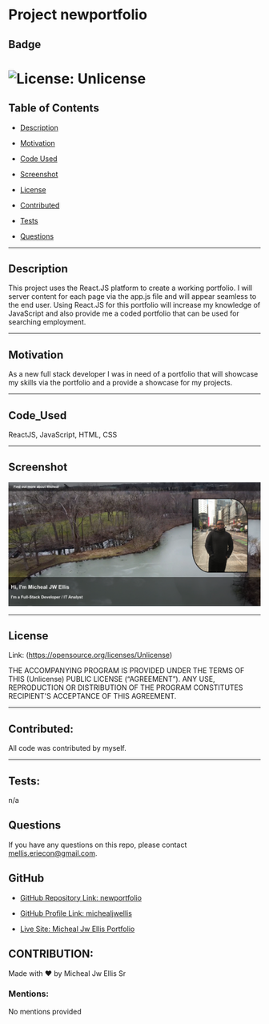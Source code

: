# Project newportfolio

## Badge

# ![License: Unlicense](https://img.shields.io/badge/license-Unlicense-blue.svg)

## Table of Contents

- [Description](#description)

- [Motivation](#motivation)

- [Code Used](#code_used)

- [Screenshot](#screenshot)

- [License](#license)

- [Contributed](#contributed)

- [Tests](#tests)

- [Questions](#questions)

---

## Description

This project uses the React.JS platform to create a working portfolio. I will server content for each page via the app.js file and will appear seamless to the end user. Using React.JS for this portfolio will increase my knowledge of JavaScript and also provide me a coded portfolio that can be used for searching employment.

---

## Motivation

As a new full stack developer I was in need of a portfolio that will showcase my skills via the portfolio and a provide a showcase for my projects.

---

## Code_Used

ReactJS, JavaScript, HTML, CSS

---

## Screenshot

![homepage](./src/assets/images/homepage.PNG)

---

## License

Link: (https://opensource.org/licenses/Unlicense)

THE ACCOMPANYING PROGRAM IS PROVIDED UNDER THE TERMS OF THIS (Unlicense) PUBLIC LICENSE (“AGREEMENT”). ANY USE, REPRODUCTION OR DISTRIBUTION OF THE PROGRAM CONSTITUTES RECIPIENT'S ACCEPTANCE OF THIS AGREEMENT.

---

## Contributed:

All code was contributed by myself.

---

## Tests:

n/a

## Questions

If you have any questions on this repo, please contact mellis.eriecon@gmail.com.

## GitHub

- [GitHub Repository Link: newportfolio](https://github.com/michealjwellis/newportfolio)

- [GitHub Profile Link: michealjwellis](https://github.com/michealjwellis)

- [Live Site: Micheal Jw Ellis Portfolio](https://michealjwellis.github.io/NewPortfolio/)

## CONTRIBUTION:

Made with ❤️ by Micheal Jw Ellis Sr

### Mentions:

No mentions provided
